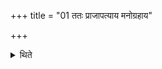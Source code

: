 +++
title = "01 ततः प्राजापत्याय मनोग्रहाय"

+++

<details><summary>थिते</summary>

ततः प्राजापत्याय मनोग्रहाय सम्प्रसर्पन्ति १
</details>
